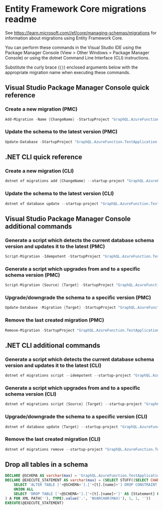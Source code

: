 # Entity Framework Core migrations readme

See <https://learn.microsoft.com//ef/core/managing-schemas/migrations> for information about migrations using Entity Framework Core.

You can perform these commands in the Visual Studio IDE using the Package Manager Console (View > Other Windows > Package Manager Console) or using the dotnet Command Line Interface (CLI) instructions.

Substitute the curly brace (`{}`) enclosed arguments below with the appropriate migration name when executing these commands.

## Visual Studio Package Manager Console quick reference

### Create a new migration (PMC)

```powershell
Add-Migration -Name {ChangeName} -StartupProject "GraphQL.AzureFunction.TestApplication.Api" -Project "GraphQL.AzureFunction.TestApplication.Infrastructure"
```

### Update the schema to the latest version (PMC)

```powershell
Update-Database -StartupProject "GraphQL.AzureFunction.TestApplication.Api" -Project "GraphQL.AzureFunction.TestApplication.Infrastructure"
```

## .NET CLI quick reference

### Create a new migration (CLI)

```powershell
dotnet ef migrations add {ChangeName} --startup-project "GraphQL.AzureFunction.TestApplication.Api" --project "GraphQL.AzureFunction.TestApplication.Infrastructure"
```

### Update the schema to the latest version (CLI)

```powershell
dotnet ef database update --startup-project "GraphQL.AzureFunction.TestApplication.Api" --project "GraphQL.AzureFunction.TestApplication.Infrastructure"
```

## Visual Studio Package Manager Console additional commands

### Generate a script which detects the current database schema version and updates it to the latest (PMC)

```powershell
Script-Migration -Idempotent -StartupProject "GraphQL.AzureFunction.TestApplication.Api" -Project "GraphQL.AzureFunction.TestApplication.Infrastructure"
```

### Generate a script which upgrades from and to a specific schema version (PMC)

```powershell
Script-Migration {Source} {Target} -StartupProject "GraphQL.AzureFunction.TestApplication.Api" -Project "GraphQL.AzureFunction.TestApplication.Infrastructure"
```

### Upgrade/downgrade the schema to a specific version (PMC)

```powershell
Update-Database -Migration {Target} -StartupProject "GraphQL.AzureFunction.TestApplication.Api" -Project "GraphQL.AzureFunction.TestApplication.Infrastructure"
```

### Remove the last created migration (PMC)

```powershell
Remove-Migration -StartupProject "GraphQL.AzureFunction.TestApplication.Api" -Project "GraphQL.AzureFunction.TestApplication.Infrastructure"
```

## .NET CLI additional commands

### Generate a script which detects the current database schema version and updates it to the latest (CLI)

```powershell
dotnet ef migrations script --idempotent --startup-project "GraphQL.AzureFunction.TestApplication.Api" --project "GraphQL.AzureFunction.TestApplication.Infrastructure"
```

### Generate a script which upgrades from and to a specific schema version (CLI)

```powershell
dotnet ef migrations script {Source} {Target} --startup-project "GraphQL.AzureFunction.TestApplication.Api" --project "GraphQL.AzureFunction.TestApplication.Infrastructure"
```

### Upgrade/downgrade the schema to a specific version (CLI)

```powershell
dotnet ef database update {Target} --startup-project "GraphQL.AzureFunction.TestApplication.Api" --project "GraphQL.AzureFunction.TestApplication.Infrastructure"
```

### Remove the last created migration (CLI)

```powershell
dotnet ef migrations remove --startup-project "GraphQL.AzureFunction.TestApplication.Api" --project "GraphQL.AzureFunction.TestApplication.Infrastructure"
```

## Drop all tables in a schema

```sql
DECLARE @SCHEMA AS varchar(max) = 'GraphQL.AzureFunction.TestApplication'
DECLARE @EXECUTE_STATEMENT AS varchar(max) = (SELECT STUFF((SELECT CHAR(13) + CHAR(10) + [Statement] FROM (
    SELECT 'ALTER TABLE ['+@SCHEMA+'].['+[t].[name]+'] DROP CONSTRAINT ['+[fk].[name]+']' AS [Statement] FROM [sys].[foreign_keys] AS [fk] INNER JOIN [sys].[tables] AS [t] ON [t].[object_id] = [fk].[parent_object_id] INNER JOIN [sys].[schemas] AS [s] ON [s].[schema_id] = [t].[schema_id] WHERE [s].[name] = @SCHEMA
    UNION ALL
    SELECT 'DROP TABLE ['+@SCHEMA+'].['+[t].[name]+']' AS [Statement] FROM [sys].[tables] AS [t] INNER JOIN [sys].[schemas] AS [s] ON [s].[schema_id] = [t].[schema_id] WHERE [s].[name] = @SCHEMA
) A FOR XML PATH(''), TYPE).value('.', 'NVARCHAR(MAX)'), 1, 1, ''))
EXECUTE(@EXECUTE_STATEMENT)
```

